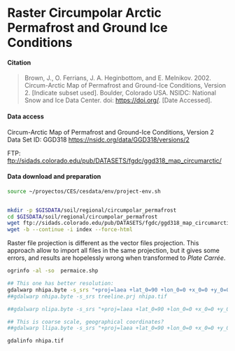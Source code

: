 # Raster Circumpolar Arctic Permafrost and Ground Ice Conditions

#### Citation
> Brown, J., O. Ferrians, J. A. Heginbottom, and E. Melnikov. 2002. Circum-Arctic Map of Permafrost and Ground-Ice Conditions, Version 2. [Indicate subset used]. Boulder, Colorado USA. NSIDC: National Snow and Ice Data Center. doi: https://doi.org/. [Date Accessed].


#### Data access

Circum-Arctic Map of Permafrost and Ground-Ice Conditions, Version 2
Data Set ID: GGD318
https://nsidc.org/data/GGD318/versions/2

FTP: ftp://sidads.colorado.edu/pub/DATASETS/fgdc/ggd318_map_circumarctic/

#### Data download and preparation


```sh
source ~/proyectos/CES/cesdata/env/project-env.sh


mkdir -p $GISDATA/soil/regional/circumpolar_permafrost
cd $GISDATA/soil/regional/circumpolar_permafrost
wget ftp://sidads.colorado.edu/pub/DATASETS/fgdc/ggd318_map_circumarctic/ -O index
wget -b --continue -i index --force-html

```

Raster file projection is different as the vector files projection. This approach allow to import all files in the same projection, but it gives some errors, and results are hopelessly wrong when transformed to *Plate Carrée*.

```sh
ogrinfo -al -so  permaice.shp

## This one has better resolution:
gdalwarp nhipa.byte -s_srs "+proj=laea +lat_0=90 +lon_0=0 +x_0=0 +y_0=0 +a=6371228.00000 +b=6371228.000 +units=m +no_defs" -t_srs treeline.prj nhipa.tif
##gdalwarp nhipa.byte -s_srs treeline.prj nhipa.tif

##gdalwarp nlipa.byte -s_srs "+proj=laea +lat_0=90 +lon_0=0 +x_0=0 +y_0=0 +a=6371228.00000 +b=6371228.000 +units=m +no_defs" -t_srs treeline.prj nlipa.tif

## This is coarse scale, geographical coordinates?
##gdalwarp llipa.byte -s_srs "+proj=laea +lat_0=90 +lon_0=0 +x_0=0 +y_0=0 +a=6371228.00000 +b=6371228.000 +units=m +no_defs" -t_srs treeline.prj llipa.tif

gdalinfo nhipa.tif

```
